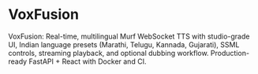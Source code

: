 # VoxFusion
VoxFusion: Real-time, multilingual Murf WebSocket TTS with studio-grade UI, Indian language presets (Marathi, Telugu, Kannada, Gujarati), SSML controls, streaming playback, and optional dubbing workflow. Production-ready FastAPI + React with Docker and CI.
